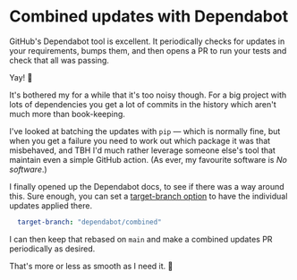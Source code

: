 # Combined updates with Dependabot

GitHub's Dependabot tool is excellent. It periodically checks for updates in
your requirements, bumps them, and then opens a PR to run your tests and check
that all was passing.

Yay! 💃

It's bothered my for a while that it's too noisy though. For a big project with lots of dependencies you get a lot of commits in the history which aren't much more than book-keeping.

I've looked at batching the updates with `pip` — which is normally fine, but when you get a failure you need to work out which package it was that misbehaved, and TBH I'd much rather leverage someone else's tool that maintain even a simple GitHub action. (As ever, my favourite software is _No software_.)

I finally opened up the Dependabot docs, to see if there was a way around this. Sure enough, you can set a [target-branch option](https://docs.github.com/en/code-security/dependabot/dependabot-version-updates/configuration-options-for-the-dependabot.yml-file#target-branch) to have the individual updates applied there.

```yaml
  target-branch: "dependabot/combined"
```

I can then keep that rebased on `main` and make a combined updates PR periodically as desired.

That's more or less as smooth as I need it. 🦄
